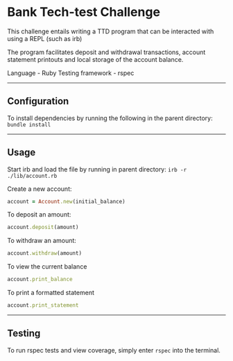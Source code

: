 # Bank Tech-test Challenge

This challenge entails writing a TTD program that can be interacted with using a REPL (such as irb)

The program facilitates deposit and withdrawal transactions, account statement printouts and local storage of the account balance.

Language - Ruby
Testing framework - rspec

---
## Configuration
To install dependencies by running the following in the parent directory:
`bundle install`

---
## Usage
Start irb and load the file by running in parent directory:
`irb -r ./lib/account.rb`

Create a new account:
```ruby
account = Account.new(initial_balance)
```

To deposit an amount:
```ruby
account.deposit(amount)
```

To withdraw an amount:
```ruby
account.withdraw(amount)
```

To view the current balance
```ruby
account.print_balance
```

To print a formatted statement
```ruby
account.print_statement
```

---
## Testing
To run rspec tests  and view coverage, simply enter `rspec` into the terminal.